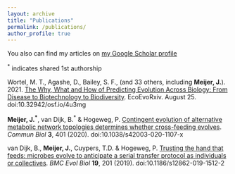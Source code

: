 ```yaml
---
layout: archive
title: "Publications"
permalink: /publications/
author_profile: true
---
```


You also can find my articles on [my Google Scholar profile](https://scholar.google.com/citations?hl=en&pli=1&user=gX0Ki9kAAAAJ)

<sup>\*</sup> indicates shared 1st authorship

Wortel, M. T., Agashe, D., Bailey, S. F., (and 33 others, including **Meijer, J.**). 2021. [The Why, What and How of Predicting Evolution Across Biology: From Disease to Biotechnology to Biodiversity](https://doi.org/10.32942/osf.io/4u3mg). EcoEvoRxiv. August 25. doi:10.32942/osf.io/4u3mg

**Meijer, J.<sup>\*</sup>**, van Dijk, B.<sup>\*</sup> & Hogeweg, P. [Contingent evolution of alternative metabolic network topologies determines whether cross-feeding evolves](https://doi.org/10.1038/s42003-020-1107-x). *Commun Biol* **3**, 401 (2020). doi:10.1038/s42003-020-1107-x

van Dijk, B., **Meijer, J.**, Cuypers, T.D. & Hogeweg, P. [Trusting the hand that feeds: microbes evolve to anticipate a serial transfer protocol as individuals or collectives](https://doi.org/10.1186/s12862-019-1512-2). *BMC Evol Biol* **19**, 201 (2019). doi:10.1186/s12862-019-1512-2
